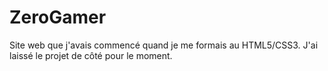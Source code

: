 # ZeroGamer
Site web que j'avais commencé quand je me formais au HTML5/CSS3. J'ai laissé le projet de côté pour le moment.
